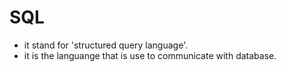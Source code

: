 # **SQL**
- it stand for 'structured query language'.
- it is the languange that is use to communicate with database.
